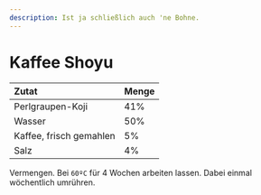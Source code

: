 ```yaml
---
description: Ist ja schließlich auch 'ne Bohne.
---
```


# Kaffee Shoyu

| Zutat | Menge |
| :--- | :--- |
| Perlgraupen-Koji | 41% |
| Wasser | 50% |
| Kaffee, frisch gemahlen | 5% |
| Salz | 4% |

Vermengen. Bei `60ºC` für 4 Wochen arbeiten lassen. Dabei einmal wöchentlich umrühren.


